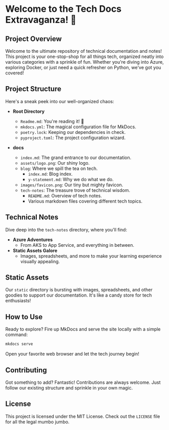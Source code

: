 # Welcome to the Tech Docs Extravaganza! 🎉

## Project Overview

Welcome to the ultimate repository of technical documentation and notes! This project is your one-stop-shop for all things tech, organized neatly into various categories with a sprinkle of fun. Whether you're diving into Azure, exploring Docker, or just need a quick refresher on Python, we've got you covered!

## Project Structure

Here's a sneak peek into our well-organized chaos:

- **Root Directory**
  - `Readme.md`: You're reading it! 📖
  - `mkdocs.yml`: The magical configuration file for MkDocs.
  - `poetry.lock`: Keeping our dependencies in check.
  - `pyproject.toml`: The project configuration wizard.

- **docs**
  - `index.md`: The grand entrance to our documentation.
  - `assets/logo.png`: Our shiny logo.
  - `blog`: Where we spill the tea on tech.
    - `index.md`: Blog index.
    - `y-statement.md`: Why we do what we do.
  - `images/favicon.png`: Our tiny but mighty favicon.
  - `tech-notes`: The treasure trove of technical wisdom.
    - `README.md`: Overview of tech notes.
    - Various markdown files covering different tech topics.

## Technical Notes

Dive deep into the `tech-notes` directory, where you'll find:

- **Azure Adventures**
  - From AKS to App Service, and everything in between.
- **Static Assets Galore**
  - Images, spreadsheets, and more to make your learning experience visually appealing.

## Static Assets

Our `static` directory is bursting with images, spreadsheets, and other goodies to support our documentation. It's like a candy store for tech enthusiasts!

## How to Use

Ready to explore? Fire up MkDocs and serve the site locally with a simple command:

```sh
mkdocs serve
```

Open your favorite web browser and let the tech journey begin!

## Contributing

Got something to add? Fantastic! Contributions are always welcome. Just follow our existing structure and sprinkle in your own magic.

## License

This project is licensed under the MIT License. Check out the `LICENSE` file for all the legal mumbo jumbo.
